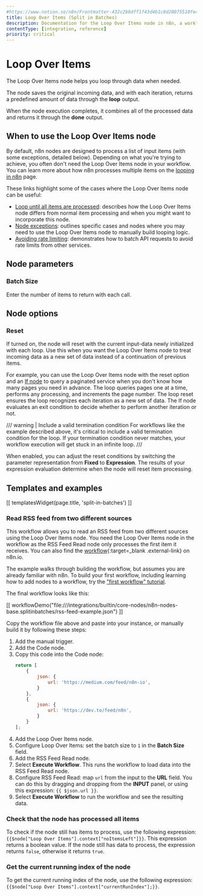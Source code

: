 ```yaml
---
#https://www.notion.so/n8n/Frontmatter-432c2b8dff1f43d4b1c8d20075510fe4
title: Loop Over Items (Split in Batches)
description: Documentation for the Loop Over Items node in n8n, a workflow automation platform. Includes guidance on usage, and links to examples.
contentType: [integration, reference]
priority: critical
---
```


# Loop Over Items

The Loop Over Items node helps you loop through data when needed.

The node saves the original incoming data, and with each iteration, returns a predefined amount of data through the **loop** output.

When the node execution completes, it combines all of the processed data and returns it through the **done** output.

## When to use the Loop Over Items node

By default, n8n nodes are designed to process a list of input items (with some exceptions, detailed below). Depending on what you're trying to achieve, you often don't need the Loop Over Items node in your workflow. You can learn more about how n8n processes multiple items on the [looping in n8n](/flow-logic/looping.md) page.

These links highlight some of the cases where the Loop Over Items node can be useful:

* [Loop until all items are processed](/flow-logic/looping.md#loop-until-all-items-are-processed): describes how the Loop Over Items node differs from normal item processing and when you might want to incorporate this node.
* [Node exceptions](/flow-logic/looping.md#node-exceptions): outlines specific cases and nodes where you may need to use the Loop Over Items node to manually build looping logic.
* [Avoiding rate limiting](/integrations/builtin/rate-limits.md): demonstrates how to batch API requests to avoid rate limits from other services.

## Node parameters

### Batch Size

Enter the number of items to return with each call.

## Node options

### Reset

If turned on, the node will reset with the current input-data newly initialized with each loop. Use this when you want the Loop Over Items node to treat incoming data as a new set of data instead of a continuation of previous items.

For example, you can use the Loop Over Items node with the reset option and an [If node](/integrations/builtin/core-nodes/n8n-nodes-base.if.md) to query a paginated service when you don't know how many pages you need in advance. The loop queries pages one at a time, performs any processing, and increments the page number. The loop reset ensures the loop recognizes each iteration as a new set of data. The If node evaluates an exit condition to decide whether to perform another iteration or not.

/// warning | Include a valid termination condition
For workflows like the example described above, it's critical to include a valid termination condition for the loop. If your termination condition never matches, your workflow execution will get stuck in an infinite loop.
///

When enabled, you can adjust the reset conditions by switching the parameter representation from **Fixed** to **Expression**. The results of your expression evaluation determine when the node will reset item processing.

## Templates and examples

<!-- see https://www.notion.so/n8n/Pull-in-templates-for-the-integrations-pages-37c716837b804d30a33b47475f6e3780 -->
[[ templatesWidget(page.title, 'split-in-batches') ]]

### Read RSS feed from two different sources

This workflow allows you to read an RSS feed from two different sources using the Loop Over Items node. You need the Loop Over Items node in the workflow as the RSS Feed Read node only processes the first item it receives. You can also find the [workflow](https://n8n.io/workflows/687-read-rss-feed-from-two-different-sources/){:target=_blank .external-link} on n8n.io.

The example walks through building the workflow, but assumes you are already familiar with n8n. To build your first workflow, including learning how to add nodes to a workflow, try the ["first workflow" tutorial](/tutorials/tutorial-first-workflow.md).

The final workflow looks like this:

[[ workflowDemo("file:///integrations/builtin/core-nodes/n8n-nodes-base.splitinbatches/rss-feed-example.json") ]]

Copy the workflow file above and paste into your instance, or manually build it by following these steps:

1. Add the manual trigger.
2. Add the Code node.
3. Copy this code into the Code node:
	```js
	return [
		{
			json: {
				url: 'https://medium.com/feed/n8n-io',
			}
		},
		{
			json: {
				url: 'https://dev.to/feed/n8n',
			}
		}
	];
	```
4. Add the Loop Over Items node.
5. Configure Loop Over Items: set the batch size to `1` in the **Batch Size** field.
6. Add the RSS Feed Read node.
7. Select **Execute Workflow**. This runs the workflow to load data into the RSS Feed Read node.
8. Configure RSS Feed Read: map `url` from the input to the **URL** field. You can do this by dragging and dropping from the **INPUT** panel, or using this expression: `{{ $json.url }}`.
9. Select **Execute Workflow** to run the workflow and see the resulting data.

### Check that the node has processed all items

To check if the node still has items to process, use the following expression: `{{$node["Loop Over Items"].context["noItemsLeft"]}}`. This expression returns a boolean value. If the node still has data to process, the expression returns `false`, otherwise it returns `true`.

### Get the current running index of the node

To get the current running index of the node, use the following expression: `{{$node["Loop Over Items"].context["currentRunIndex"];}}`.


